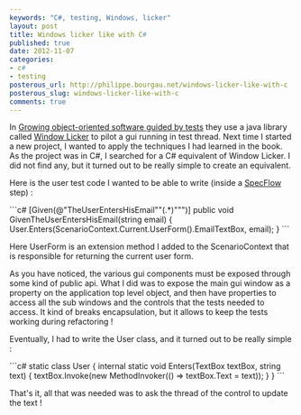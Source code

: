 ```yaml
---
keywords: "C#, testing, Windows, licker"
layout: post
title: Windows licker like with C#
published: true
date: 2012-11-07
categories:
- c#
- testing
posterous_url: http://philippe.bourgau.net/windows-licker-like-with-c
posterous_slug: windows-licker-like-with-c
comments: true
---
```

<p>In <a href="http://www.growing-object-oriented-software.com/">Growing object-oriented software guided by tests</a>&nbsp;they use a java library called <a href="http://code.google.com/p/windowlicker/">Window Licker</a>&nbsp;to pilot a gui running in&nbsp;test thread. Next time I started a new project, I&nbsp;wanted to apply the techniques I had learned in the book. As the project was in C#, I searched for a C# equivalent of Window Licker. I did not find any, but it turned out to be really simple to create an equivalent.</p>
<p>Here is the user test code I wanted to be able to write (inside a <a href="http://www.specflow.org">SpecFlow</a> step) :</p>
<p>
```c#
[Given(@"TheUserEntersHisEmail""(.*)""")]
public void GivenTheUserEntersHisEmail(string email)
{
  User.Enters(ScenarioContext.Current.UserForm().EmailTextBox, email);
}
```
</p>
<p>Here UserForm is an extension method I added to the ScenarioContext that is responsible for returning the current user form.</p>
<p>As you have noticed, the various gui components must be&nbsp;exposed through some kind of public api. What I did was to expose the main gui window as a property on the application top level object, and then have properties to access all the sub windows and the controls that the tests needed to access. It kind of breaks encapsulation, but it allows to keep the tests working during refactoring !</p>
<p>Eventually, I had to write the User class, and it turned out to be really simple :</p>
<p>
```c#
static class User
{
  internal static void Enters(TextBox textBox, string text)
  {
    textBox.Invoke(new MethodInvoker(() => textBox.Text = text));
  }
}
```
</p>
<p>That's it, all that was needed was to ask the thread of the control to update the text !</p>

